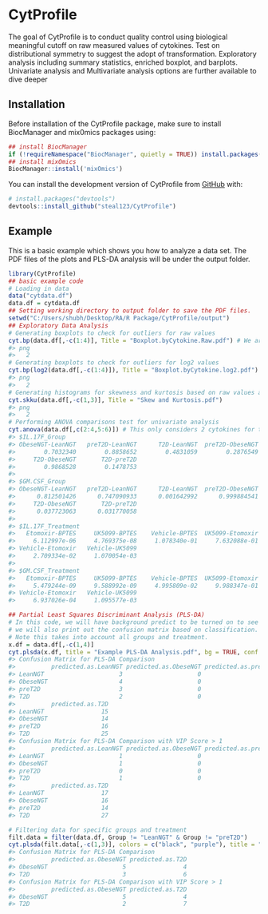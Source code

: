 
<!-- README.md is generated from README.Rmd. Please edit that file -->

# CytProfile

<!-- badges: start -->
<!-- badges: end -->

The goal of CytProfile is to conduct quality control using biological
meaningful cutoff on raw measured values of cytokines. Test on
distributional symmetry to suggest the adopt of transformation.
Exploratory analysis including summary statistics, enriched boxplot, and
barplots. Univariate analysis and Multivariate analysis options are
further available to dive deeper

## Installation

Before installation of the CytProfile package, make sure to install
BiocManager and mix0mics packages using:

``` r
## install BiocManager
if (!requireNamespace("BiocManager", quietly = TRUE)) install.packages("BiocManager") 
## install mixOmics 
BiocManager::install('mixOmics')
```

You can install the development version of CytProfile from
[GitHub](https://github.com/saraswatsh/CytProfile) with:

``` r
# install.packages("devtools")
devtools::install_github("steal123/CytProfile")
```

## Example

This is a basic example which shows you how to analyze a data set. The
PDF files of the plots and PLS-DA analysis will be under the output
folder.

``` r
library(CytProfile)
## basic example code
# Loading in data
data("cytdata.df")
data.df = cytdata.df
## Setting working directory to output folder to save the PDF files. 
setwd("C:/Users/shubh/Desktop/RA/R Package/CytProfile/output")
## Exploratory Data Analysis
# Generating boxplots to check for outliers for raw values
cyt.bp(data.df[,-c(1:4)], Title = "Boxplot.byCytokine.Raw.pdf") # We are removing the first 4 columns as we only want the continuous variables. 
#> png 
#>   2
# Generating boxplots to check for outliers for log2 values
cyt.bp(log2(data.df[,-c(1:4)]), Title = "Boxplot.byCytokine.log2.pdf") # Make sure to use log2 to transform the cytokines and same reason as above for removing initial columns.
#> png 
#>   2
# Generating histograms for skewness and kurtosis based on raw values and log2 transformation
cyt.skku(data.df[,-c(1,3)], Title = "Skew and Kurtosis.pdf")
#> png 
#>   2
# Performing ANOVA comparisons test for univariate analysis
cyt.anova(data.df[,c(2:4,5:6)]) # This only considers 2 cytokines for this example only
#> $IL.17F_Group
#> ObeseNGT-LeanNGT   preT2D-LeanNGT      T2D-LeanNGT  preT2D-ObeseNGT 
#>        0.7032340        0.8858652        0.4831059        0.2876549 
#>     T2D-ObeseNGT       T2D-preT2D 
#>        0.9868528        0.1478753 
#> 
#> $GM.CSF_Group
#> ObeseNGT-LeanNGT   preT2D-LeanNGT      T2D-LeanNGT  preT2D-ObeseNGT 
#>      0.812501426      0.747090933      0.001642992      0.999884541 
#>     T2D-ObeseNGT       T2D-preT2D 
#>      0.037723063      0.031770058 
#> 
#> $IL.17F_Treatment
#>   Etomoxir-BPTES     UK5099-BPTES    Vehicle-BPTES  UK5099-Etomoxir 
#>     6.112997e-06     4.769375e-08     1.078340e-01     7.632088e-01 
#> Vehicle-Etomoxir   Vehicle-UK5099 
#>     2.709334e-02     1.070054e-03 
#> 
#> $GM.CSF_Treatment
#>   Etomoxir-BPTES     UK5099-BPTES    Vehicle-BPTES  UK5099-Etomoxir 
#>     5.479244e-09     9.588992e-09     4.995809e-02     9.988347e-01 
#> Vehicle-Etomoxir   Vehicle-UK5099 
#>     6.937026e-04     1.095577e-03

## Partial Least Squares Discriminant Analysis (PLS-DA) 
# In this code, we will have background predict to be turned on to see the classification areas and 
# we will also print out the confusion matrix based on classification. 
# Note this takes into account all groups and treatment. 
x.df = data.df[,-c(1,4)]
cyt.plsda(x.df, title = "Example PLS-DA Analysis.pdf", bg = TRUE, conf.mat = TRUE)
#> Confusion Matrix for PLS-DA Comparison 
#>          predicted.as.LeanNGT predicted.as.ObeseNGT predicted.as.preT2D
#> LeanNGT                     3                     0                  25
#> ObeseNGT                    4                     0                  18
#> preT2D                      3                     0                  25
#> T2D                         2                     0                   9
#>          predicted.as.T2D
#> LeanNGT                15
#> ObeseNGT               14
#> preT2D                 16
#> T2D                    25
#> Confusion Matrix for PLS-DA Comparison with VIP Score > 1 
#>          predicted.as.LeanNGT predicted.as.ObeseNGT predicted.as.preT2D
#> LeanNGT                     1                     0                  25
#> ObeseNGT                    1                     0                  19
#> preT2D                      0                     0                  30
#> T2D                         1                     0                   8
#>          predicted.as.T2D
#> LeanNGT                17
#> ObeseNGT               16
#> preT2D                 14
#> T2D                    27

# Filtering data for specific groups and treatment
filt.data = filter(data.df, Group != "LeanNGT" & Group != "preT2D")
cyt.plsda(filt.data[,-c(1,3)], colors = c("black", "purple"), title = "Example PLS-DA Analysis 2.pdf", bg = TRUE, conf.mat = TRUE)
#> Confusion Matrix for PLS-DA Comparison 
#>          predicted.as.ObeseNGT predicted.as.T2D
#> ObeseNGT                     5                4
#> T2D                          3                6
#> Confusion Matrix for PLS-DA Comparison with VIP Score > 1 
#>          predicted.as.ObeseNGT predicted.as.T2D
#> ObeseNGT                     5                4
#> T2D                          2                7
```
